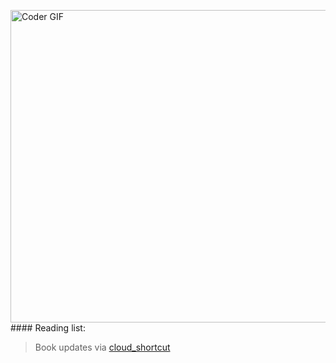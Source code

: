 [<img src="https://media.giphy.com/media/3o6ozomjwcQJpdz5p6/giphy.gif" alt="Coder GIF" width="800" height="500">](https://www.youtube.com/watch?v=0a2lv4IwZFY)
    #### Reading list:
    
  > Book updates via [cloud_shortcut](https://github.com/saschazengler/progress_bar_shortcut)
  